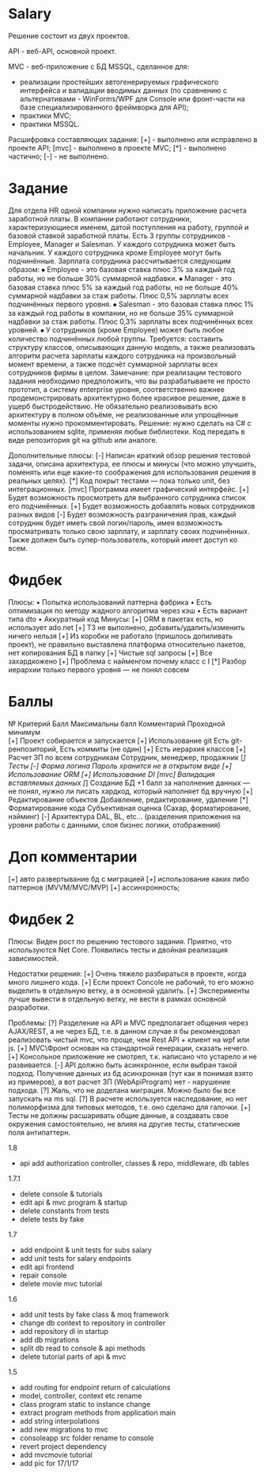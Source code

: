 # Salary

Решение состоит из двух проектов.

API - веб-API, основной проект.

MVC - веб-приложение с БД MSSQL, сделанное для:
- реализации простейших автогенерируемых графического интерфейса и валидации вводимых данных (по сравнению с альтернативами - WinForms/WPF для Console или фронт-части на базе специализированного фреймворка для API);
- практики MVC;
- практики MSSQL.

Расшифровка составляющих задания:
[+] - выполнено или исправлено в проекте API;
[mvc] - выполнено в проекте MVC;
[*] - выполнено частично;
[-] - не выполнено.

# Задание

Для отдела HR одной компании нужно написать приложение расчета заработной платы.
В компании работают сотрудники, характеризующиеся именем, датой поступления на работу, группой и базовой ставкой заработной платы.
Есть 3 группы сотрудников - Employee, Manager и Salesman. У каждого сотрудника может быть начальник. У каждого сотрудника кроме Employee могут быть подчинённые.
Зарплата сотрудника рассчитывается следующим образом:
⦁	Employee - это базовая ставка плюс 3% за каждый год работы, но не больше 30% суммарной надбавки. 
⦁	Manager - это базовая ставка плюс 5% за каждый год работы, но не больше 40% суммарной надбавки за стаж работы. Плюс 0,5% зарплаты всех подчинённых первого уровня.
⦁	Salesman - это базовая ставка плюс 1% за каждый год работы в компании, но не больше 35% суммарной надбавки за стаж работы. Плюс 0,3% зарплаты всех подчинённых всех уровней.
⦁	У сотрудников (кроме Employee) может быть любое количество подчинённых любой группы.
Требуется: составить структуру классов, описывающих данную модель, а также реализовать алгоритм расчета зарплаты каждого сотрудника на произвольный момент времени, а также подсчёт суммарной зарплаты всех сотрудников фирмы в целом.
Замечание: при реализации тестового задания необходимо предположить, что вы разрабатываете не просто прототип, а систему enterprise уровня, соответственно важнее продемонстрировать архитектурно более красивое решение, даже в ущерб быстродействию. Не обязательно реализовывать всю архитектуру в полном объёме, не реализованные или упрощённые моменты нужно прокомментировать.
Решение: нужно сделать на C# с использованием sqlite, применяя любые библиотеки.
Код передать в виде репозитория git на github или аналоге.

Дополнительные плюсы:
[-]	Написан краткий обзор решения тестовой задачи, описана архитектура, ее плюсы и минусы (что можно улучшить, поменять или еще какие-то соображения для использования решения в реальных целях).
[*]	Код покрыт тестами — пока только unit, без интеграционных.
[mvc]	Программа имеет графический интерфейс.
[+]	Будет возможность просмотреть для выбранного сотрудника список его подчинённых.
[+]	Будет возможность добавлять новых сотрудников разных видов
[-]	Будет возможность разграничения прав, каждый сотрудник будет иметь свой логин/пароль, имея возможность просматривать только свою зарплату, и зарплату своих подчинённых. Также должен быть супер-пользователь, который имеет доступ ко всем.

# Фидбек

Плюсы:
• Попытка использований паттерна фабрика
• Есть оптимизация по методу жадного алгоритма через кэш
• Есть вариант типа dto
• Аккуратный код
Минусы:
[+] ORM в пакетах есть, но использует ado.net
[+] ТЗ не выполнено, добавить/удалить/изменить ничего нельзя
[+] Из коробки не работало (пришлось допиливать проект), не правильно выставлена платформа относительно пакетов, нет копирования БД в папку
[+] Чистые sql запросы
[+] Все захардкожено
[+] Проблема с найменгом почему класс с I
[*] Разбор иерархии только первого уровня — не понял совсем
 
# Баллы

№	Критерий	Балл	Максимальны балл	Комментарий		Проходной минимум			
[+]	Проект собирается и запускается
[+]	Использование git Есть git-ренпозиторий, Есть коммиты (не один)
[+]	Есть иерархия классов
[+]	Расчет ЗП по всем сотрудникам Сотрудник, менеджер, продажник
[*]	Тесты
[-]	Форма логина Пароль хранится не в открытом виде
[+]	Использование ORM
[+]	Использование DI
[mvc] Валидация вставляемых данных
[*]	Создание БД	+1 балл за наполнение данных — не понял, нужно ли писать хардкод, который наполняет бд вручную
[+]	Редактирование объектов	Добавление, редактирование, удаление
[*]	Форматирование кода	Субъективная оценка (Сахар, форматирование, нэйминг)
[-]	Архитектура	DAL, BL, etc... (разделения приложения на уровни работы с данными, слоя бизнес логики, отображения)
									
# Доп комментарии

[+] авто развертывание бд с миграцией
[+] использование каких либо паттернов (MVVM/MVC/MVP)
[+] ассинхронность;

# Фидбек 2

Плюсы:
Виден рост по решению тестового задания.
Приятно, что используются Net Core.
Появились тесты и двойная реализация зависимостей.
 
Недостатки решения:
[+] Очень тяжело разбираться в проекте, когда много лишнего кода.
[+] Если проект Concole не рабочий, то его можно выделить в отдельную ветку, а в основной удалить.
[+] Эксперименты лучше вывести в отдельную ветку, не вести в рамках основной разработки.

Проблемы:
[?] Разделение на API и MVC предполагает общения через AJAX/REST, а не через БД, т.е. в данном случае я бы рекомендовал реализовать чистый mvc, что проще, чем Rest API + клиент на wpf или js.
[+] MVC\Фронт основан на стандартной генерации, сказать нечего.
[+] Консольное приложение не смотрел, т.к. написано что устарело и не развивается.
[-] API должно быть асинхронное, если выбран такой подход. Получение данных из бд асинхронная (тут как я понимая взято из примеров), а вот расчет ЗП (WebApiProgram) нет - нарушение подхода.
[?] Жаль, что не доделана миграция. Можно было бы все запускать на ms sql.
[?] В расчете используется наследование, но нет полиморфизма для типовых методов, т.е. оно сделано для галочки.
[+] Тесты не должны расшаривать общие данные, а создавать свое окружения самостоятельно, не влияя на другие тесты, статические поля антипаттерн.

1.8

- api add authorization controller, classes & repo, middleware, db tables

1.7.1

- delete console & tutorials
- edit api & mvc program & startup
- delete constants from tests
- delete tests by fake

1.7

- add endpoint & unit tests for subs salary
- add unit tests for salary endpoints
- edit api frontend
- repair console
- delete movie mvc tutorial

1.6

- add unit tests by fake class & moq framework
- change db context to repository in controller
- add repository di in startup
- add db migrations
- split db read to console & api methods
- delete tutorial parts of api & mvc

1.5

- add routing for endpoint return of calculations
- model, controller, context etc rename
- class program static to instance change
- extract program methods from application main
- add string interpolations
- add new migrations to mvc
- consoleapp src folder rename to console
- revert project dependency
- add mvcmovie tutorial
- add pic for 17/1/17